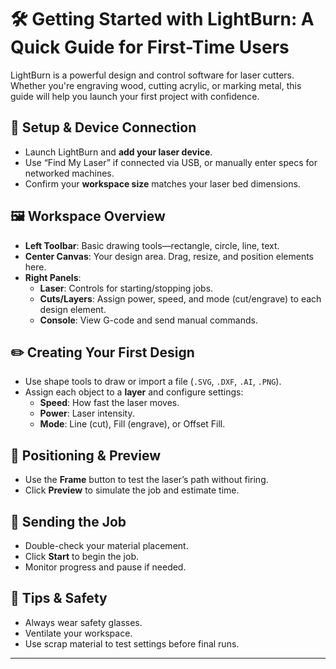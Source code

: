 # 🛠️ Getting Started with LightBurn: A Quick Guide for First-Time Users

LightBurn is a powerful design and control software for laser cutters. Whether you're engraving wood, cutting acrylic, or marking metal, this guide will help you launch your first project with confidence.

## 🔌 Setup & Device Connection
- Launch LightBurn and **add your laser device**.
- Use “Find My Laser” if connected via USB, or manually enter specs for networked machines.
- Confirm your **workspace size** matches your laser bed dimensions.

## 🖼️ Workspace Overview
- **Left Toolbar**: Basic drawing tools—rectangle, circle, line, text.
- **Center Canvas**: Your design area. Drag, resize, and position elements here.
- **Right Panels**:
  - **Laser**: Controls for starting/stopping jobs.
  - **Cuts/Layers**: Assign power, speed, and mode (cut/engrave) to each design element.
  - **Console**: View G-code and send manual commands.

## ✏️ Creating Your First Design
- Use shape tools to draw or import a file (`.SVG`, `.DXF`, `.AI`, `.PNG`).
- Assign each object to a **layer** and configure settings:
  - **Speed**: How fast the laser moves.
  - **Power**: Laser intensity.
  - **Mode**: Line (cut), Fill (engrave), or Offset Fill.

## 📐 Positioning & Preview
- Use the **Frame** button to test the laser’s path without firing.
- Click **Preview** to simulate the job and estimate time.

## 🚀 Sending the Job
- Double-check your material placement.
- Click **Start** to begin the job.
- Monitor progress and pause if needed.

## 🧰 Tips & Safety
- Always wear safety glasses.
- Ventilate your workspace.
- Use scrap material to test settings before final runs.

---